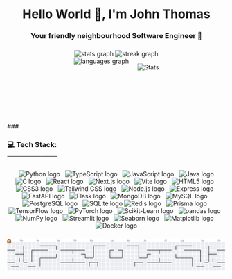 <h1 align="center">Hello World 🙋, I'm John Thomas</h1>

###

<h3 align="center">Your friendly neighbourhood Software Engineer 🤖</h3>

###

<div align="center">
  <img src="https://github-readme-stats.vercel.app/api?username=johnthomasdev&hide_title=false&hide_rank=true&show_icons=true&include_all_commits=true&count_private=true&disable_animations=false&theme=apprentice&locale=en&hide_border=false" height="150" alt="stats graph"  />
  <img src="https://streak-stats.demolab.com?user=johnthomasdev&locale=en&mode=daily&theme=apprentice&hide_border=false&border_radius=5" height="150" alt="streak graph"  />
</div>
<div align="center" style="display: flex; justify-content: center; gap: 20px;">
  <img src="https://github-readme-stats.vercel.app/api/top-langs?username=johnthomasdev&locale=en&hide_title=false&layout=compact&card_width=320&langs_count=5&theme=apprentice&hide_border=false" height="150" alt="languages graph"  />

  ![Stats](https://github-contributor-stats.vercel.app/api?username=johnthomasdev&limit=5&hide=B,B%2B&hide_contributor_rank=false&order_by=contributions&combine_all_yearly_contributions=true&theme=apprentice)
</div>
###

<h3 align="left">💻 Tech Stack:<br>──────────</h3>

###

<div align="center">
  <img src="https://img.shields.io/badge/Python-3776AB?logo=python&logoColor=white&style=for-the-badge" height="30" alt="Python logo" />
  <img src="https://img.shields.io/badge/TypeScript-3178C6?logo=typescript&logoColor=white&style=for-the-badge" height="30" alt="TypeScript logo" />
  <img src="https://img.shields.io/badge/JavaScript-F7DF1E?logo=javascript&logoColor=black&style=for-the-badge" height="30" alt="JavaScript logo" />
  <img src="https://img.shields.io/badge/Java-007396?logo=java&logoColor=white&style=for-the-badge" height="30" alt="Java logo" />
  <img src="https://img.shields.io/badge/C-A8B9CC?logo=c&logoColor=white&style=for-the-badge" height="30" alt="C logo" />
  <img src="https://img.shields.io/badge/React-61DAFB?logo=react&logoColor=black&style=for-the-badge" height="30" alt="React logo" />
  <img src="https://img.shields.io/badge/Next.js-000000?logo=nextdotjs&logoColor=white&style=for-the-badge" height="30" alt="Next.js logo" />
  <img src="https://img.shields.io/badge/Vite-646CFF?logo=vite&logoColor=white&style=for-the-badge" height="30" alt="Vite logo" />
  <img src="https://img.shields.io/badge/HTML5-E34F26?logo=html5&logoColor=white&style=for-the-badge" height="30" alt="HTML5 logo" />
  <img src="https://img.shields.io/badge/CSS3-1572B6?logo=css3&logoColor=white&style=for-the-badge" height="30" alt="CSS3 logo" />
  <img src="https://img.shields.io/badge/Tailwind_CSS-06B6D4?logo=tailwindcss&logoColor=white&style=for-the-badge" height="30" alt="Tailwind CSS logo" />
  <img src="https://img.shields.io/badge/Node.js-339933?logo=nodedotjs&logoColor=white&style=for-the-badge" height="30" alt="Node.js logo" />
  <img src="https://img.shields.io/badge/Express-000000?logo=express&logoColor=white&style=for-the-badge" height="30" alt="Express logo" />
  <img src="https://img.shields.io/badge/FastAPI-009688?logo=fastapi&logoColor=white&style=for-the-badge" height="30" alt="FastAPI logo" />
  <img src="https://img.shields.io/badge/Flask-000000?logo=flask&logoColor=white&style=for-the-badge" height="30" alt="Flask logo" />
  <img src="https://img.shields.io/badge/MongoDB-47A248?logo=mongodb&logoColor=white&style=for-the-badge" height="30" alt="MongoDB logo" />
  <img src="https://img.shields.io/badge/MySQL-4479A1?logo=mysql&logoColor=white&style=for-the-badge" height="30" alt="MySQL logo" />
  <img src="https://img.shields.io/badge/PostgreSQL-4169E1?logo=postgresql&logoColor=white&style=for-the-badge" height="30" alt="PostgreSQL logo" />
  <img src="https://img.shields.io/badge/SQLite-003B57?logo=sqlite&logoColor=white&style=for-the-badge" height="30" alt="SQLite logo" />
  <img src="https://img.shields.io/badge/Redis-DC382D?logo=redis&logoColor=white&style=for-the-badge" height="30" alt="Redis logo" />
  <img src="https://img.shields.io/badge/Prisma-2D3748?logo=prisma&logoColor=white&style=for-the-badge" height="30" alt="Prisma logo" />
  <img src="https://img.shields.io/badge/TensorFlow-FF6F00?logo=tensorflow&logoColor=black&style=for-the-badge" height="30" alt="TensorFlow logo" />
  <img src="https://img.shields.io/badge/PyTorch-EE4C2C?logo=pytorch&logoColor=white&style=for-the-badge" height="30" alt="PyTorch logo" />
  <img src="https://img.shields.io/badge/Scikit--Learn-F7931E?logo=scikit-learn&logoColor=white&style=for-the-badge" height="30" alt="Scikit-Learn logo" />
  <img src="https://img.shields.io/badge/pandas-150458?logo=pandas&logoColor=white&style=for-the-badge" height="30" alt="pandas logo" />
  <img src="https://img.shields.io/badge/NumPy-013243?logo=numpy&logoColor=white&style=for-the-badge" height="30" alt="NumPy logo" />
  <img src="https://img.shields.io/badge/Streamlit-FF4B4B?logo=streamlit&logoColor=white&style=for-the-badge" height="30" alt="Streamlit logo" />
  <img src="https://img.shields.io/badge/Seaborn-9A7AA0?style=for-the-badge&logoColor=white" height="30" alt="Seaborn logo" />
  <img src="https://img.shields.io/badge/Matplotlib-11557C?logo=matplotlib&logoColor=white&style=for-the-badge" height="30" alt="Matplotlib logo" />
  <img src="https://img.shields.io/badge/Docker-2496ED?logo=docker&logoColor=white&style=for-the-badge" height="30" alt="Docker logo" />
</div>



###

<picture>
  <source media="(prefers-color-scheme: dark)"
          srcset="https://raw.githubusercontent.com/johnthomasdev/johnthomasdev/output/pacman-contribution-graph-dark.svg">
  <source media="(prefers-color-scheme: light)"
          srcset="https://raw.githubusercontent.com/johnthomasdev/johnthomasdev/output/pacman-contribution-graph.svg">
  <img alt="pacman contribution graph"
       src="https://raw.githubusercontent.com/johnthomasdev/johnthomasdev/output/pacman-contribution-graph.svg">
</picture>


###


